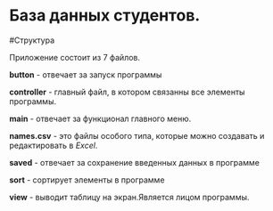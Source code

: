 # База данных студентов.

#Структура

Приложение состоит из 7 файлов.

**button** - отвечает за запуск программы

**controller** - главный файл, в котором связанны все элементы программы.

**main** -  отвечает за функционал главного меню.

**names.csv** - это файлы особого типа, которые можно создавать и редактировать в *Excel*.

**saved** - отвечает за сохранение введенных данных в программе

**sort** - сортирует элементы в программе

**view** - выводит таблицу на экран.Является лицом программы.
